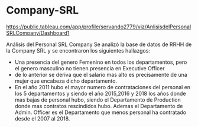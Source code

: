 # Company-SRL

https://public.tableau.com/app/profile/servando2779/viz/AnlisisdelPersonalSRLCompany/Dashboard1

Análisis del Personal SRL Company
Se analizó la base de datos de RRHH de la Company SRL y se encontraron los siguientes hallazgos:
  * Una presencia del genero Femenino en todos los departamentos, pero el genero masculino no tienen presencia en Executive Officer
  * de lo anterior se deriva que el salario mas alto es precisamente de una mujer que encabeza dicho departamento.
  * En el año 2011 hubo el mayor numero de contrataciones del personal en los 5 departamentos y siendo el año 2015,2016 y 2018 los años donde
    mas bajas de personal hubo, siendo el Departamento de  Production donde mas contratos rescindidos hubo. Ademas el Departamento de  Admin. Officer es
    el Departamento  que menos personal ha contratado desde el 2007 al  2018.
